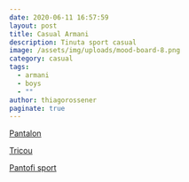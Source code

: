 ```yaml
---
date: 2020-06-11 16:57:59
layout: post
title: Casual Armani
description: Tinuta sport casual
image: /assets/img/uploads/mood-board-8.png
category: casual
tags:
  - armani
  - boys
  - ""
author: thiagorossener
paginate: true
---
```

[Pantalon ](http://bit.do/fFWA5)

[Tricou](http://bit.do/fFWBa)

[Pantofi sport](http://bit.do/fFWBd)